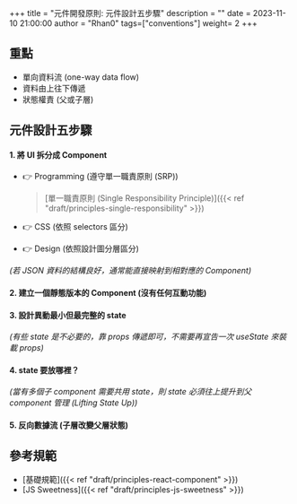 +++
title = "元件開發原則: 元件設計五步驟"
description = ""
date = 2023-11-10 21:00:00
author = "Rhan0"
tags=["conventions"]
weight= 2
+++

## 重點

- 單向資料流 (one-way data flow)
- 資料由上往下傳遞
- 狀態權責 (父或子層)


## 元件設計五步驟

#### 1. 將 UI 拆分成 Component

- 👉 Programming (遵守單一職責原則 (SRP))

    > [單一職責原則 (Single Responsibility Principle)]({{< ref "draft/principles-single-responsibility" >}})
    
- 👉 CSS (依照 selectors 區分)
- 👉 Design (依照設計圖分層區分)

*(若 JSON 資料的結構良好，通常能直接映射到相對應的 Component)*


#### 2. 建立一個靜態版本的 Component (沒有任何互動功能)


#### 3. 設計異動最小但最完整的 state

*(有些 state 是不必要的，靠 props 傳遞即可，不需要再宣告一次 useState 來裝載 props)*


#### 4. state 要放哪裡？

*(當有多個子 component 需要共用 state，則 state 必須往上提升到父 component 管理 (Lifting State Up))*


#### 5. 反向數據流 (子層改變父層狀態)


## 參考規範
- [基礎規範]({{< ref "draft/principles-react-component" >}})
- [JS Sweetness]({{< ref "draft/principles-js-sweetness" >}})